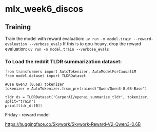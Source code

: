 # mlx_week6_discos

## Training
Train the model with reward evaluation:
`uv run -m model.train --reward-evaluation --verbose_evals`
If this is to gpu-heavy, drop the reward evaluation:
`uv run -m model.train --verbose_evals`

### To Load the reddit TLDR summarization dataset:
```
from transformers import AutoTokenizer, AutoModelForCausalLM
from model.dataset import TLDRDataset

#Use Qwen3 (0.6B) tokenizer
tokenizer = AutoTokenizer.from_pretrained("Qwen/Qwen3-0.6B-Base")

tldr_ds = TLDRDataset('CarperAI/openai_summarize_tldr', tokenizer, split="train")
print(tldr_ds[0]) 
```

Friday - reward model 

https://huggingface.co/Skywork/Skywork-Reward-V2-Qwen3-0.6B

